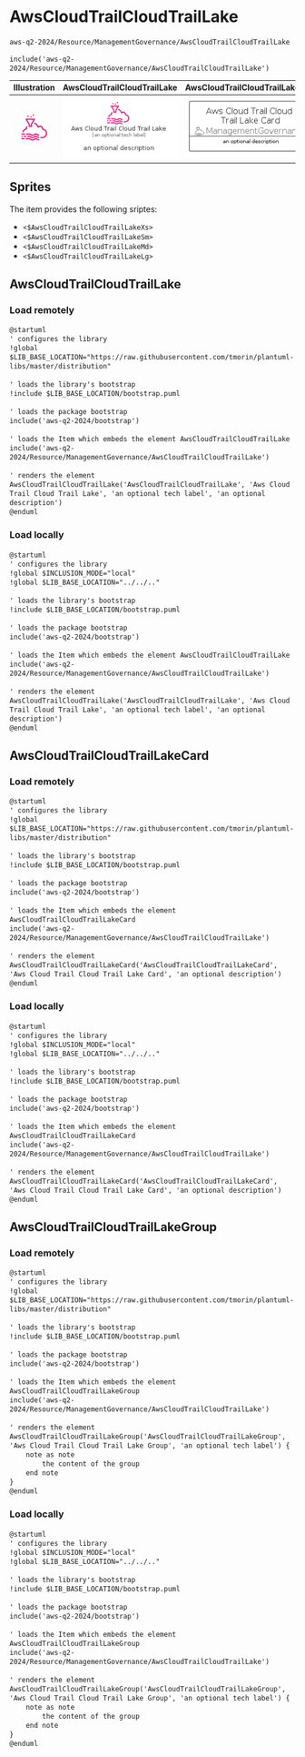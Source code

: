 # AwsCloudTrailCloudTrailLake


```text
aws-q2-2024/Resource/ManagementGovernance/AwsCloudTrailCloudTrailLake
```

```text
include('aws-q2-2024/Resource/ManagementGovernance/AwsCloudTrailCloudTrailLake')
```



| Illustration | AwsCloudTrailCloudTrailLake | AwsCloudTrailCloudTrailLakeCard | AwsCloudTrailCloudTrailLakeGroup |
| :---: | :---: | :---: | :---: |
| ![illustration for Illustration](../../../aws-q2-2024/Resource/ManagementGovernance/AwsCloudTrailCloudTrailLake.png) | ![illustration for AwsCloudTrailCloudTrailLake](../../../aws-q2-2024/Resource/ManagementGovernance/AwsCloudTrailCloudTrailLake.Local.png) | ![illustration for AwsCloudTrailCloudTrailLakeCard](../../../aws-q2-2024/Resource/ManagementGovernance/AwsCloudTrailCloudTrailLakeCard.Local.png) | ![illustration for AwsCloudTrailCloudTrailLakeGroup](../../../aws-q2-2024/Resource/ManagementGovernance/AwsCloudTrailCloudTrailLakeGroup.Local.png) |



## Sprites
The item provides the following sriptes:

- `<$AwsCloudTrailCloudTrailLakeXs>`
- `<$AwsCloudTrailCloudTrailLakeSm>`
- `<$AwsCloudTrailCloudTrailLakeMd>`
- `<$AwsCloudTrailCloudTrailLakeLg>`





## AwsCloudTrailCloudTrailLake

### Load remotely
```plantuml
@startuml
' configures the library
!global $LIB_BASE_LOCATION="https://raw.githubusercontent.com/tmorin/plantuml-libs/master/distribution"

' loads the library's bootstrap
!include $LIB_BASE_LOCATION/bootstrap.puml

' loads the package bootstrap
include('aws-q2-2024/bootstrap')

' loads the Item which embeds the element AwsCloudTrailCloudTrailLake
include('aws-q2-2024/Resource/ManagementGovernance/AwsCloudTrailCloudTrailLake')

' renders the element
AwsCloudTrailCloudTrailLake('AwsCloudTrailCloudTrailLake', 'Aws Cloud Trail Cloud Trail Lake', 'an optional tech label', 'an optional description')
@enduml
```

### Load locally
```plantuml
@startuml
' configures the library
!global $INCLUSION_MODE="local"
!global $LIB_BASE_LOCATION="../../.."

' loads the library's bootstrap
!include $LIB_BASE_LOCATION/bootstrap.puml

' loads the package bootstrap
include('aws-q2-2024/bootstrap')

' loads the Item which embeds the element AwsCloudTrailCloudTrailLake
include('aws-q2-2024/Resource/ManagementGovernance/AwsCloudTrailCloudTrailLake')

' renders the element
AwsCloudTrailCloudTrailLake('AwsCloudTrailCloudTrailLake', 'Aws Cloud Trail Cloud Trail Lake', 'an optional tech label', 'an optional description')
@enduml
```

## AwsCloudTrailCloudTrailLakeCard

### Load remotely
```plantuml
@startuml
' configures the library
!global $LIB_BASE_LOCATION="https://raw.githubusercontent.com/tmorin/plantuml-libs/master/distribution"

' loads the library's bootstrap
!include $LIB_BASE_LOCATION/bootstrap.puml

' loads the package bootstrap
include('aws-q2-2024/bootstrap')

' loads the Item which embeds the element AwsCloudTrailCloudTrailLakeCard
include('aws-q2-2024/Resource/ManagementGovernance/AwsCloudTrailCloudTrailLake')

' renders the element
AwsCloudTrailCloudTrailLakeCard('AwsCloudTrailCloudTrailLakeCard', 'Aws Cloud Trail Cloud Trail Lake Card', 'an optional description')
@enduml
```

### Load locally
```plantuml
@startuml
' configures the library
!global $INCLUSION_MODE="local"
!global $LIB_BASE_LOCATION="../../.."

' loads the library's bootstrap
!include $LIB_BASE_LOCATION/bootstrap.puml

' loads the package bootstrap
include('aws-q2-2024/bootstrap')

' loads the Item which embeds the element AwsCloudTrailCloudTrailLakeCard
include('aws-q2-2024/Resource/ManagementGovernance/AwsCloudTrailCloudTrailLake')

' renders the element
AwsCloudTrailCloudTrailLakeCard('AwsCloudTrailCloudTrailLakeCard', 'Aws Cloud Trail Cloud Trail Lake Card', 'an optional description')
@enduml
```

## AwsCloudTrailCloudTrailLakeGroup

### Load remotely
```plantuml
@startuml
' configures the library
!global $LIB_BASE_LOCATION="https://raw.githubusercontent.com/tmorin/plantuml-libs/master/distribution"

' loads the library's bootstrap
!include $LIB_BASE_LOCATION/bootstrap.puml

' loads the package bootstrap
include('aws-q2-2024/bootstrap')

' loads the Item which embeds the element AwsCloudTrailCloudTrailLakeGroup
include('aws-q2-2024/Resource/ManagementGovernance/AwsCloudTrailCloudTrailLake')

' renders the element
AwsCloudTrailCloudTrailLakeGroup('AwsCloudTrailCloudTrailLakeGroup', 'Aws Cloud Trail Cloud Trail Lake Group', 'an optional tech label') {
    note as note
        the content of the group
    end note
}
@enduml
```

### Load locally
```plantuml
@startuml
' configures the library
!global $INCLUSION_MODE="local"
!global $LIB_BASE_LOCATION="../../.."

' loads the library's bootstrap
!include $LIB_BASE_LOCATION/bootstrap.puml

' loads the package bootstrap
include('aws-q2-2024/bootstrap')

' loads the Item which embeds the element AwsCloudTrailCloudTrailLakeGroup
include('aws-q2-2024/Resource/ManagementGovernance/AwsCloudTrailCloudTrailLake')

' renders the element
AwsCloudTrailCloudTrailLakeGroup('AwsCloudTrailCloudTrailLakeGroup', 'Aws Cloud Trail Cloud Trail Lake Group', 'an optional tech label') {
    note as note
        the content of the group
    end note
}
@enduml
```


